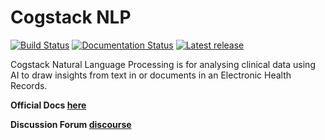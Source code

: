 # Cogstack NLP

[![Build Status](https://github.com/CogStack/cogstack-nlp/actions/workflows/medcat-v2_main.yml/badge.svg?branch=main)](https://github.com/CogStack/cogstack-nlp/actions/workflows/medcat-v2_main.yml/badge.svg?branch=main)
[![Documentation Status](https://readthedocs.org/projects/cogstack-nlp/badge/?version=latest)](https://readthedocs.org/projects/cogstack-nlp/badge/?version=latest)
[![Latest release](https://img.shields.io/github/v/release/CogStack/MedCAT2)](https://github.com/CogStack/MedCAT2/releases/latest)
<!-- [![pypi Version](https://img.shields.io/pypi/v/medcat.svg?style=flat-square&logo=pypi&logoColor=white)](https://pypi.org/project/medcat/) -->

Cogstack Natural Language Processing is for analysing clinical data using AI to draw insights from text in or documents in an Electronic Health Records.


**Official Docs [here](https://medcat2.readthedocs.io/en/latest/)**

**Discussion Forum [discourse](https://discourse.cogstack.org/)**

